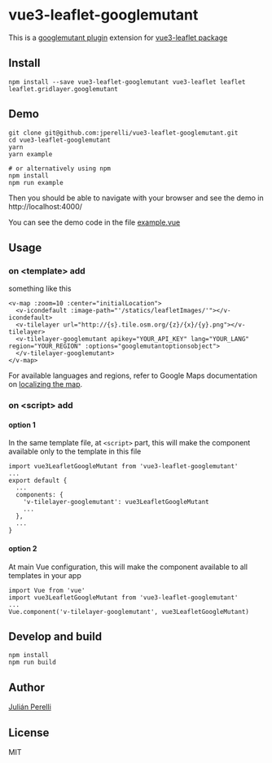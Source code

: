 # vue3-leaflet-googlemutant

This is a [googlemutant plugin](https://gitlab.com/IvanSanchez/Leaflet.GridLayer.GoogleMutant) extension for [vue3-leaflet package](https://github.com/KoRiGaN/vue3Leaflet)

## Install

    npm install --save vue3-leaflet-googlemutant vue3-leaflet leaflet leaflet.gridlayer.googlemutant

## Demo

    git clone git@github.com:jperelli/vue3-leaflet-googlemutant.git
    cd vue3-leaflet-googlemutant
    yarn
    yarn example

    # or alternatively using npm
    npm install
    npm run example

Then you should be able to navigate with your browser and see the demo in http://localhost:4000/

You can see the demo code in the file [example.vue](example.vue)

## Usage

### on &lt;template&gt; add

something like this

    <v-map :zoom=10 :center="initialLocation">
      <v-icondefault :image-path="'/statics/leafletImages/'"></v-icondefault>
      <v-tilelayer url="http://{s}.tile.osm.org/{z}/{x}/{y}.png"></v-tilelayer>
      <v-tilelayer-googlemutant apikey="YOUR_API_KEY" lang="YOUR_LANG" region="YOUR_REGION" :options="googlemutantoptionsobject">
      </v-tilelayer-googlemutant>
    </v-map>

For available languages and regions, refer to Google Maps documentation on [localizing the map](https://developers.google.com/maps/documentation/javascript/localization).

### on &lt;script&gt; add

#### option 1

In the same template file, at `<script>` part, this will make the component available only to the template in this file

    import vue3LeafletGoogleMutant from 'vue3-leaflet-googlemutant'
    ...
    export default {
      ...
      components: {
        'v-tilelayer-googlemutant': vue3LeafletGoogleMutant
        ...
      },
      ...
    }

#### option 2

At main Vue configuration, this will make the component available to all templates in your app

    import Vue from 'vue'
    import vue3LeafletGoogleMutant from 'vue3-leaflet-googlemutant'
    ...
    Vue.component('v-tilelayer-googlemutant', vue3LeafletGoogleMutant)

## Develop and build

    npm install
    npm run build

## Author

[Julián Perelli](https://jperelli.com.ar/)

## License

MIT
